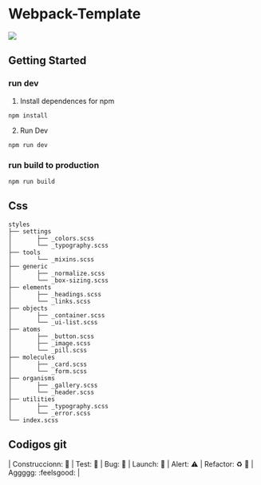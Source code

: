 # Webpack-Template
<a href="https://github.com/yocheco/webpack-template/actions/workflows/performance.yml">
  <img src="https://github.com/yocheco/webpack-template/actions/workflows/performance.yml/badge.svg" />
</a>

## Getting Started

### run dev
1) Install dependences for npm
```
npm install
```

2) Run Dev
```
npm run dev
```


### run build to production
```
npm run build
```

## Css

```
styles
├── settings
│       ├── _colors.scss
│       └── _typography.scss
├── tools
│       └── _mixins.scss
├── generic
│       ├── _normalize.scss
│       └── _box-sizing.scss
├── elements
│       ├── _headings.scss
│       └── _links.scss
├── objects
│       ├── _container.scss
│       └── _ui-list.scss
├── atoms
│       ├── _button.scss
│       ├── _image.scss
│       └── _pill.scss
├── molecules
│       ├── _card.scss
│       └── _form.scss
├── organisms
│       ├── _gallery.scss
│       └── _header.scss
├── utilities
│       ├── _typography.scss 
│       └── _error.scss
└── index.scss
```


## Codigos git

| Construccionn: :construction: | Test: :test_tube: | Bug: :space_invader: | Launch: :rocket: | Alert: :warning: | Refactor: :recycle: :poop: | Aggggg: :feelsgood: |
